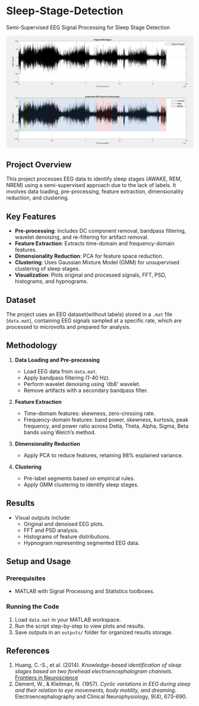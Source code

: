 # Sleep-Stage-Detection
Semi-Supervised EEG Signal Processing for Sleep Stage Detection

![Segmented EEG Signal by Sleep Stage](EEG.jpg)

## Project Overview
This project processes EEG data to identify sleep stages (AWAKE, REM, NREM) using a semi-supervised approach due to the lack of labels. It involves data loading, pre-processing, feature extraction, dimensionality reduction, and clustering.

## Key Features
- **Pre-processing**: Includes DC component removal, bandpass filtering, wavelet denoising, and re-filtering for artifact removal.
- **Feature Extraction**: Extracts time-domain and frequency-domain features.
- **Dimensionality Reduction**: PCA for feature space reduction.
- **Clustering**: Uses Gaussian Mixture Model (GMM) for unsupervised clustering of sleep stages.
- **Visualization**: Plots original and processed signals, FFT, PSD, histograms, and hypnograms.

## Dataset
The project uses an EEG dataset(without labels) stored in a `.mat` file (`data.mat`), containing EEG signals sampled at a specific rate, which are processed to microvolts and prepared for analysis.

## Methodology
1. **Data Loading and Pre-processing**
   - Load EEG data from `data.mat`.
   - Apply bandpass filtering (1-40 Hz).
   - Perform wavelet denoising using 'db8' wavelet.
   - Remove artifacts with a secondary bandpass filter.

2. **Feature Extraction**
   - Time-domain features: skewness, zero-crossing rate.
   - Frequency-domain features: band power, skewness, kurtosis, peak frequency, and power ratio across Delta, Theta, Alpha, Sigma, Beta bands using Welch’s method.

3. **Dimensionality Reduction**
   - Apply PCA to reduce features, retaining 98% explained variance.

4. **Clustering**
   - Pre-label segments based on empirical rules.
   - Apply GMM clustering to identify sleep stages.

## Results
- Visual outputs include:
  - Original and denoised EEG plots.
  - FFT and PSD analysis.
  - Histograms of feature distributions.
  - Hypnogram representing segmented EEG data.

## Setup and Usage
### Prerequisites
- MATLAB with Signal Processing and Statistics toolboxes.

### Running the Code
1. Load `data.mat` in your MATLAB workspace.
2. Run the script step-by-step to view plots and results.
3. Save outputs in an `outputs/` folder for organized results storage.

## References
1. Huang, C.-S., et al. (2014). *Knowledge-based identification of sleep stages based on two forehead electroencephalogram channels*. [Frontiers in Neuroscience](http://www.frontiersin.org)
2. Dement, W., & Kleitman, N. (1957). *Cyclic variations in EEG during sleep and their relation to eye movements, body motility, and dreaming*. Electroencephalography and Clinical Neurophysiology, 9(4), 673-690.
